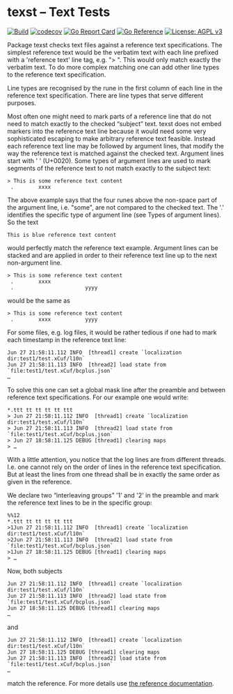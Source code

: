 # texst – Text Tests
[![Build](https://travis-ci.com/fractalqb/texst.svg?branch=main)](https://travis-ci.com/github/fractalqb/texst)
[![codecov](https://codecov.io/gh/fractalqb/texst/branch/master/graph/badge.svg)](https://codecov.io/gh/fractalqb/texst)
[![Go Report Card](https://goreportcard.com/badge/github.com/fractalqb/texst)](https://goreportcard.com/report/github.com/fractalqb/texst)
[![Go Reference](https://pkg.go.dev/badge/github.com/fractalqb/texst.svg)](https://pkg.go.dev/github.com/fractalqb/texst)
[![License: AGPL v3](https://img.shields.io/badge/License-AGPL%20v3-blue.svg)](http://www.gnu.org/licenses/agpl-3.0)

Package texst checks text files against a reference text
specifications. The simplest reference text would be the verbatim text
with each line prefixed with a 'reference text' line tag, e.g. ">
". This would only match exactly the verbatim text. To do more complex
matching one can add other line types to the reference text
specification.

Line types are recognised by the rune in the first column of each line
in the reference text specification. There are line types that serve
different purposes.

Most often one might need to mark parts of a reference line that do
not need to match exactly to the checked “subject” text. texst does
not embed markers into the reference text line because it would need
some very sophisticated escaping to make arbitrary reference text
feasible.  Instead each reference text line may be followed by
argument lines, that modify the way the reference text is matched
against the checked text. Argument lines start with ' ' (U+0020). Some
types of argument lines are used to mark segments of the reference
text to not match exactly to the subject text:

```
> This is some reference text content
 .        xxxx
```

The above example says that the four runes above the non-space part of
the argument line, i.e. "some", are not compared to the checked
text. The '.' identifies the specific type of argument line (see Types
of argument lines). So the text

```
This is blue reference text content
```

would perfectly match the reference text example. Argument lines can
be stacked and are applied in order to their reference text line up to
the next non-argument line.

```
> This is some reference text content
 .        xxxx
 .                       yyyy
```

would be the same as

```
> This is some reference text content
 .        xxxx           yyyy
```

For some files, e.g. log files, it would be rather tedious if one had
to mark each timestamp in the reference text line:

```
Jun 27 21:58:11.112 INFO  [thread1] create `localization dir:test1/test.xCuf/l10n`
Jun 27 21:58:11.113 INFO  [thread2] load state from `file:test1/test.xCuf/bcplus.json`
…
```

To solve this one can set a global mask line after the preamble and
between reference text specifications. For our example one would
write:

```
*.ttt tt tt tt tt ttt
> Jun 27 21:58:11.112 INFO  [thread1] create `localization dir:test1/test.xCuf/l10n`
> Jun 27 21:58:11.113 INFO  [thread2] load state from `file:test1/test.xCuf/bcplus.json`
> Jun 27 18:58:11.125 DEBUG [thread1] clearing maps
> …
```

With a little attention, you notice that the log lines are from
different threads. I.e. one cannot rely on the order of lines in the
reference text specification. But at least the lines from one thread
shall be in exactly the same order as given in the reference.

We declare two “interleaving groups” '1' and '2' in the preamble and
mark the reference text lines to be in the specific group:

```
%%12
*.ttt tt tt tt tt ttt
>1Jun 27 21:58:11.112 INFO  [thread1] create `localization dir:test1/test.xCuf/l10n`
>2Jun 27 21:58:11.113 INFO  [thread2] load state from `file:test1/test.xCuf/bcplus.json`
>1Jun 27 18:58:11.125 DEBUG [thread1] clearing maps
> …
```

Now, both subjects

```
Jun 27 21:58:11.112 INFO  [thread1] create `localization dir:test1/test.xCuf/l10n`
Jun 27 21:58:11.113 INFO  [thread2] load state from `file:test1/test.xCuf/bcplus.json`
Jun 27 18:58:11.125 DEBUG [thread1] clearing maps
…
```

and

```
Jun 27 21:58:11.112 INFO  [thread1] create `localization dir:test1/test.xCuf/l10n`
Jun 27 18:58:11.125 DEBUG [thread1] clearing maps
Jun 27 21:58:11.113 INFO  [thread2] load state from `file:test1/test.xCuf/bcplus.json`
…
```

match the reference. For more details use [the reference documentation](https://pkg.go.dev/github.com/fractalqb/texst).